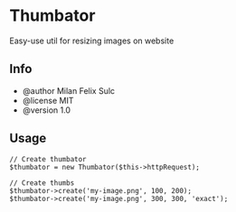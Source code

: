 # Thumbator

Easy-use util for resizing images on website


## Info

* @author Milan Felix Sulc
* @license MIT
* @version 1.0

## Usage

    // Create thumbator
    $thumbator = new Thumbator($this->httpRequest);

    // Create thumbs
    $thumbator->create('my-image.png', 100, 200);
    $thumbator->create('my-image.png', 300, 300, 'exact');
